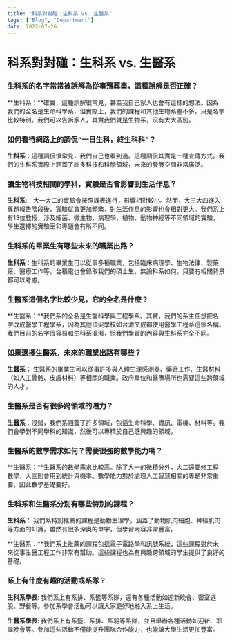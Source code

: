 ```yaml
---
title: "科系對對碰：生科系 vs. 生醫系"
tags: ["Blog", "Department"]
date: 2022-07-26
---
```

# 科系對對碰：生科系 vs. 生醫系

### **生科系的名字常常被誤解為從事殯葬業，這種誤解是否正確？**

**生科系：**確實，這種誤解很常見，甚至我自己家人也會有這樣的想法。因為我們的全名是生命科學系，但實際上，我們的課程和其他生物系差不多，只是名字比較特別。我們可以告訴家人，其實我們就是生物系，沒有太大區別。

### **如何看待網路上的調侃“一日生科，終生科科”？**

**生科系**：這種調侃很常見，我們自己也看到過。這種調侃其實是一種宣傳方式。我們的生科系實際上涵蓋了許多科技和科學領域，未來的發展空間非常廣泛。

### **讀生物科技相關的學科，實驗是否會影響到生活作息？**

**生科系**:：大一大二的實驗會按照課表進行，影響相對較小。然而，大三大四進入專題報告階段後，實驗就會更加頻繁，對生活作息的影響也會相對更大。我們系上有13位教授，涉及細菌、微生物、病理學、植物、動物神經等不同領域的實驗，學生選擇的實驗室和專題會有所不同。

### **生科系的畢業生有哪些未來的職業出路？**

**生科系**：生科系的畢業生可以從事多種職業，包括臨床病理學、生物法律、製藥廠、醫療工作等。台積電也會錄取我們的碩士生，無論科系如何，只要有相關背景都可以考慮。

### **生醫系這個名字比較少見，它的全名是什麼？**

**生醫系：**我們系的全名是生醫科學與工程學系。其實，我們的系主任想把名字改成醫學工程學系，因為其他頂尖學校如台清交成都使用醫學工程系這個名稱。我們目前的名字很容易和生科系混淆，但我們學習的內容與生科系完全不同。

### **如果選擇生醫系，未來的職業出路有哪些？**

**生醫系：** 生醫系的畢業生可以從事許多與人體生理感測器、藥廠工作、生醫材料（如人工骨骼、皮膚材料）等相關的職業。政府單位和醫療場所也需要這些跨領域的人才。

### **生醫系是否有很多跨領域的潛力？**

**生醫系**：沒錯，我們系涵蓋了許多領域，包括生命科學、資訊、電機、材料等。我們會學到不同學科的知識，然後可以專精於自己感興趣的領域。

### **生醫系的數學需求如何？需要很強的數學能力嗎？**

**生醫系：**生醫系的數學需求比較高。除了大一的微積分外，大二還要修工程數學，大三則會用到統計與機率。數學能力對於處理人工智慧相關的專題非常重要，因此數學基礎要好。

### **生科系和生醫系分別有哪些特別的課程？**

**生科系：** 我們系特別推薦的課程是動物生理學，涵蓋了動物肌肉細胞、神經肌肉等方面的知識，雖然有很多深奧的單字，但學習內容非常豐富。

**生醫系：**我們系上推薦的課程包括電子電路學和訊號系統，這些課程對於未來從事生醫工程工作非常有幫助。這些課程也為有興趣跨領域的學生提供了良好的基礎。

### **系上有什麼有趣的活動或系隊？**

**生科系學長**: 我們系上有系排、系籃等系隊，還有各種活動如迎新晚會、密室逃脫、野餐等。參加系學會活動可以讓大家更好地融入系上生活。

**生醫系學長**: 我們系上有系籃、系排、系羽等系隊，並且舉辦各種活動如迎新、耶誕晚會等。參加這些活動不僅能提升團隊合作能力，也能讓大學生活更加豐富。
